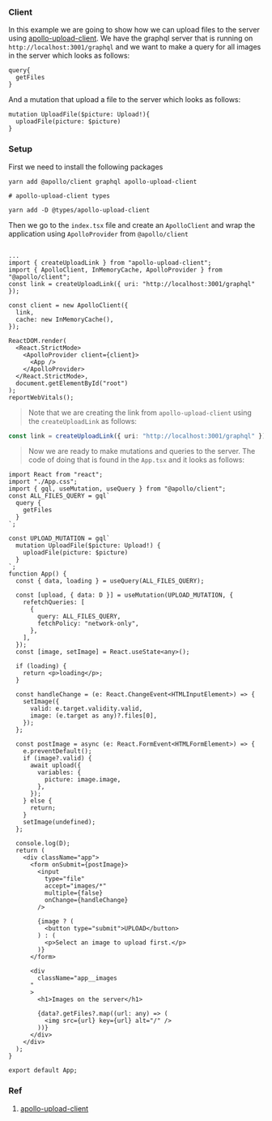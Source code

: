 ### Client

In this example we are going to show how we can upload files to the server using [apollo-upload-client](https://github.com/jaydenseric/apollo-upload-client). We have the graphql server that is running on `http://localhost:3001/graphql` and we want to make a query for all images in the server which looks as follows:

```
query{
  getFiles
}
```

And a mutation that upload a file to the server which looks as follows:

```
mutation UploadFile($picture: Upload!){
  uploadFile(picture: $picture)
}

```

### Setup

First we need to install the following packages

```shell
yarn add @apollo/client graphql apollo-upload-client

# apollo-upload-client types

yarn add -D @types/apollo-upload-client
```

Then we go to the `index.tsx` file and create an `ApolloClient` and wrap the application using `ApolloProvider` from `@apollo/client`

```tsx

...
import { createUploadLink } from "apollo-upload-client";
import { ApolloClient, InMemoryCache, ApolloProvider } from "@apollo/client";
const link = createUploadLink({ uri: "http://localhost:3001/graphql" });

const client = new ApolloClient({
  link,
  cache: new InMemoryCache(),
});

ReactDOM.render(
  <React.StrictMode>
    <ApolloProvider client={client}>
      <App />
    </ApolloProvider>
  </React.StrictMode>,
  document.getElementById("root")
);
reportWebVitals();
```

> Note that we are creating the link from `apollo-upload-client` using the `createUploadLink` as follows:

```ts
const link = createUploadLink({ uri: "http://localhost:3001/graphql" });
```

> Now we are ready to make mutations and queries to the server. The code of doing that is found in the `App.tsx` and it looks as follows:

```tsx
import React from "react";
import "./App.css";
import { gql, useMutation, useQuery } from "@apollo/client";
const ALL_FILES_QUERY = gql`
  query {
    getFiles
  }
`;

const UPLOAD_MUTATION = gql`
  mutation UploadFile($picture: Upload!) {
    uploadFile(picture: $picture)
  }
`;
function App() {
  const { data, loading } = useQuery(ALL_FILES_QUERY);

  const [upload, { data: D }] = useMutation(UPLOAD_MUTATION, {
    refetchQueries: [
      {
        query: ALL_FILES_QUERY,
        fetchPolicy: "network-only",
      },
    ],
  });
  const [image, setImage] = React.useState<any>();

  if (loading) {
    return <p>loading</p>;
  }

  const handleChange = (e: React.ChangeEvent<HTMLInputElement>) => {
    setImage({
      valid: e.target.validity.valid,
      image: (e.target as any)?.files[0],
    });
  };

  const postImage = async (e: React.FormEvent<HTMLFormElement>) => {
    e.preventDefault();
    if (image?.valid) {
      await upload({
        variables: {
          picture: image.image,
        },
      });
    } else {
      return;
    }
    setImage(undefined);
  };

  console.log(D);
  return (
    <div className="app">
      <form onSubmit={postImage}>
        <input
          type="file"
          accept="images/*"
          multiple={false}
          onChange={handleChange}
        />

        {image ? (
          <button type="submit">UPLOAD</button>
        ) : (
          <p>Select an image to upload first.</p>
        )}
      </form>

      <div
        className="app__images
      "
      >
        <h1>Images on the server</h1>

        {data?.getFiles?.map((url: any) => (
          <img src={url} key={url} alt="/" />
        ))}
      </div>
    </div>
  );
}

export default App;
```

### Ref

1. [apollo-upload-client](https://github.com/jaydenseric/apollo-upload-client)
